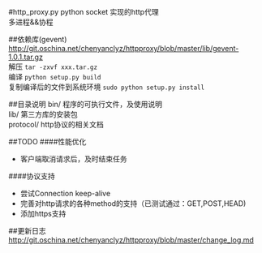 #http_proxy.py
python socket 实现的http代理   
多进程&&协程   

##依赖库(gevent)
http://git.oschina.net/chenyanclyz/httpproxy/blob/master/lib/gevent-1.0.1.tar.gz    
解压 `tar -zxvf xxx.tar.gz`   
编译 `python setup.py build`   
复制编译后的文件到系统环境 `sudo python setup.py install`    

##目录说明
bin/ 程序的可执行文件，及使用说明   
lib/ 第三方库的安装包   
protocol/ http协议的相关文档   

##TODO
####性能优化
+ 客户端取消请求后，及时结束任务   

####协议支持
+ 尝试Connection  keep-alive   
+ 完善对http请求的各种method的支持（已测试通过：GET,POST,HEAD)   
+ 添加https支持   

##更新日志
http://git.oschina.net/chenyanclyz/httpproxy/blob/master/change_log.md
